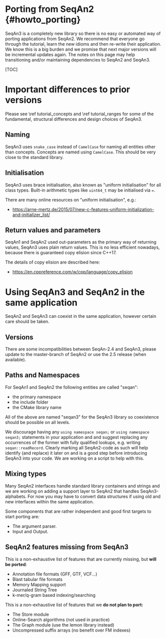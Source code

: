 # Porting from SeqAn2 {#howto_porting}

SeqAn3 is a completely new library so there is no easy or automated way of porting applications from SeqAn2.
We recommend that everyone go through the tutorial, learn the new idioms and then re-write their application.
We know this is a big burden and we promise that next major versions will be incremental updates again.
The notes on this page may help transitioning and/or maintaining dependencies to SeqAn2 and SeqAn3.

[TOC]

# Important differences to prior versions

Please see \ref tutorial_concepts and \ref tutorial_ranges for some of the fundamental, structural differences
and design choices of SeqAn3.

## Naming

SeqAn3 uses `snake_case` instead of `CamelCase` for naming all entities other than concepts.
Concepts are named using `CamelCase`. This should be very close to the standard library.

## Initialisation

SeqAn3 uses brace initialisation, also known as "uniform initialisation" for all class types.
Built-in arithmetic types like `uint64_t` may be initialised via `=`.

There are many online resources on "uniform initialisation", e.g.:

  * https://arne-mertz.de/2015/07/new-c-features-uniform-initialization-and-initializer_list/

## Return values and parameters

SeqAn1 and SeqAn2 used out-parameters as the primary way of returning values, SeqAn3 uses plain return values.
This is no less efficient nowadays, because there is guaranteed copy elision since C++17.

The details of copy elision are described here:

  * https://en.cppreference.com/w/cpp/language/copy_elision

# Using SeqAn3 and SeqAn2 in the same application

SeqAn2 and SeqAn3 can coexist in the same application, however certain care should be taken.

## Versions

There are some incompatibilities between SeqAn-2.4 and SeqAn3, please update to the master-branch of SeqAn2 or
use the 2.5 release (when available).

## Paths and Namespaces

For SeqAn1 and SeqAn2 the following entities are called "seqan":

  * the primary namespace
  * the include folder
  * the CMake library name

All of the above are named "seqan3" for the SeqAn3 library so coexistence should be possible on all levels.

We discourage having any `using namespace seqan;` or `using namespace seqan3;` statements in your application and
and suggest replacing any occurrences of the former with fully qualified lookups, e.g. writing `seqan::readRecord`.
Clearly marking all SeqAn2-code as such will help identify (and replace) it later on and is a good step before
introducing SeqAn3 into your code.
We are working on a script to help with this.

## Mixing types

Many SeqAn2 interfaces handle standard library containers and strings and we are working on adding a support layer
to SeqAn2 that handles SeqAn3-alphabets.
For now you may have to convert data structures if using old and new interfaces within the same application.

Some components that are rather independent and good first targets to start porting are:

  * The argument parser.
  * Input and Output.

## SeqAn2 features missing from SeqAn3

This is a non-exhaustive list of features that are currently missing, but **will be ported**:

  * Annotation file formats (GFF, GTF, VCF...)
  * Blast tabular file formats
  * Memory Mapping support
  * Journaled String Tree
  * k-mer/q-gram based indexing/searching

This is a non-exhaustive list of features that we **do not plan to port:**

  * The Store module
  * Online-Search algorithms (not used in practice)
  * The Graph module (use the lemon library instead)
  * Uncompressed suffix arrays (no benefit over FM indexes)
